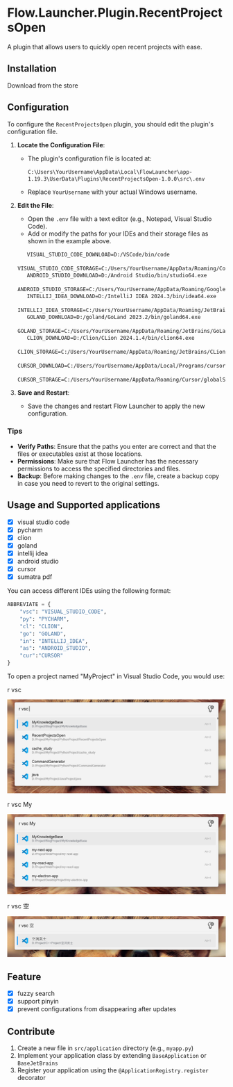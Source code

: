 # Flow.Launcher.Plugin.RecentProjectsOpen

A plugin that allows users to quickly open recent projects with ease.

## Installation

Download from the store

## Configuration

To configure the `RecentProjectsOpen` plugin, you should edit the plugin's configuration file.

1. **Locate the Configuration File**:

   - The plugin's configuration file is located at:

     ```plaintext
     C:\Users\YourUsername\AppData\Local\FlowLauncher\app-1.19.3\UserData\Plugins\RecentProjectsOpen-1.0.0\src\.env
     ```
   - Replace `YourUsername` with your actual Windows username.
2. **Edit the File**:

   - Open the `.env` file with a text editor (e.g., Notepad, Visual Studio Code).
   - Add or modify the paths for your IDEs and their storage files as shown in the example above.

   ```plaintext
      VISUAL_STUDIO_CODE_DOWNLOAD=D:/VSCode/bin/code
      VISUAL_STUDIO_CODE_STORAGE=C:/Users/YourUsername/AppData/Roaming/Code/User/globalStorage/storage.json
      ANDROID_STUDIO_DOWNLOAD=D:/Android Studio/bin/studio64.exe
      ANDROID_STUDIO_STORAGE=C:/Users/YourUsername/AppData/Roaming/Google/AndroidStudio2024.1/options/recentProjects.xml
      INTELLIJ_IDEA_DOWNLOAD=D:/IntelliJ IDEA 2024.3/bin/idea64.exe
      INTELLIJ_IDEA_STORAGE=C:/Users/YourUsername/AppData/Roaming/JetBrains/IntelliJIdea2024.3/options/recentProjects.xml
      GOLAND_DOWNLOAD=D:/goland/GoLand 2023.2/bin/goland64.exe
      GOLAND_STORAGE=C:/Users/YourUsername/AppData/Roaming/JetBrains/GoLand2023.2/options/recentProjects.xml
      CLION_DOWNLOAD=D:/Clion/CLion 2024.1.4/bin/clion64.exe
      CLION_STORAGE=C:/Users/YourUsername/AppData/Roaming/JetBrains/CLion2024.1/options/recentProjects.xml
      CURSOR_DOWNLOAD=C:/Users/YourUsername/AppData/Local/Programs/cursor/Cursor.exe
      CURSOR_STORAGE=C:/Users/YourUsername/AppData/Roaming/Cursor/globalStorage/storage.json
   ```
3. **Save and Restart**:

   - Save the changes and restart Flow Launcher to apply the new configuration.

### Tips

- **Verify Paths**: Ensure that the paths you enter are correct and that the files or executables exist at those locations.
- **Permissions**: Make sure that Flow Launcher has the necessary permissions to access the specified directories and files.
- **Backup**: Before making changes to the `.env` file, create a backup copy in case you need to revert to the original settings.

## Usage and Supported applications

- [X] visual studio code
- [X] pycharm
- [X] clion
- [X] goland
- [X] intellij idea
- [X] android studio
- [X] cursor
- [X] sumatra pdf

You can access different IDEs using the following format:

```python
ABBREVIATE = {
    "vsc": "VISUAL_STUDIO_CODE",
    "py": "PYCHARM",
    "cl": "CLION",
    "go": "GOLAND",
    "in": "INTELLIJ_IDEA",
    "as": "ANDROID_STUDIO",
    "cur":"CURSOR"
}
```

To open a project named "MyProject" in Visual Studio Code, you would use:

r vsc

![1733284352742](image/README/1733284352742.png)

r vsc My

![1733284374591](image/README/1733284374591.png)

r vsc 空

![1733284760505](image/README/1733284760505.png)

## Feature

- [X] fuzzy search
- [X] support pinyin
- [X] prevent configurations from disappearing after updates

## Contribute

1. Create a new file in `src/application` directory (e.g., `myapp.py`)
2. Implement your application class by extending `BaseApplication` or `BaseJetBrains`
3. Register your application using the `@ApplicationRegistry.register` decorator
